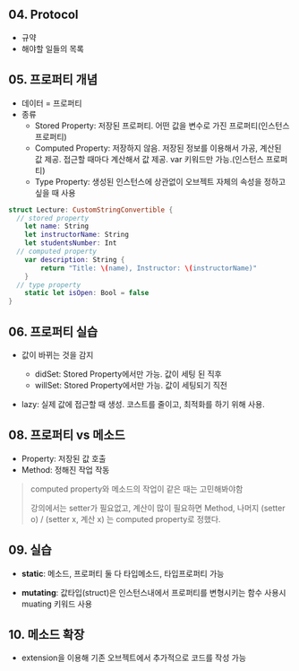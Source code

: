 ## 04. Protocol

- 규약
- 해야할 일들의 목록



## 05. 프로퍼티 개념

- 데이터 = 프로퍼티
- 종류
  - Stored Property: 저장된 프로퍼티. 어떤 값을 변수로 가진 프로퍼티(인스턴스 프로퍼티)
  - Computed Property: 저장하지 않음. 저장된 정보를 이용해서 가공, 계산된 값 제공. 접근할 때마다 계산해서 값 제공. var 키워드만 가능.(인스턴스 프로퍼티)
  - Type Property: 생성된 인스턴스에 상관없이 오브젝트 자체의 속성을 정하고 싶을 때 사용

```swift
struct Lecture: CustomStringConvertible {
  // stored property
    let name: String
    let instructorName: String
    let studentsNumber: Int
  // computed property
    var description: String {
        return "Title: \(name), Instructor: \(instructorName)"
    }
  // type property
  	static let isOpen: Bool = false
}
```



## 06. 프로퍼티 실습

- 값이 바뀌는 것을 감지
  - didSet: Stored Property에서만 가능. 값이 세팅 된 직후
  - willSet: Stored Property에서만 가능. 값이 세팅되기 직전

- lazy: 실제 값에 접근할 때 생성. 코스트를 줄이고, 최적화를 하기 위해 사용.



## 08. 프로퍼티 vs 메소드

- Property: 저장된 값 호출
- Method: 정해진 작업 작동

> computed property와 메소드의 작업이 같은 때는 고민해봐야함
>
> 강의에서는 setter가 필요없고, 계산이 많이 필요하면 Method, 나머지 (setter o) / (setter x, 계산 x)  는 computed property로 정했다.



## 09. 실습

- **static**: 메소드, 프로퍼티 둘 다 타입메소드, 타입프로퍼티 가능

- **mutating**: 값타입(struct)은 인스턴스내에서 프로퍼티를 변형시키는 함수 사용시 muating 키워드 사용





## 10. 메소드 확장

- extension을 이용해 기존 오브젝트에서 추가적으로 코드를 작성 가능